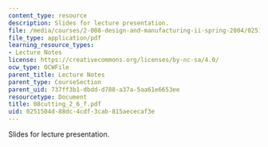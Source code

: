 ```yaml
---
content_type: resource
description: Slides for lecture presentation.
file: /media/courses/2-008-design-and-manufacturing-ii-spring-2004/0251504d88dc4cdf3cab815aececaf3e_08cutting_2_6_f.pdf
file_type: application/pdf
learning_resource_types:
- Lecture Notes
license: https://creativecommons.org/licenses/by-nc-sa/4.0/
ocw_type: OCWFile
parent_title: Lecture Notes
parent_type: CourseSection
parent_uid: 737ff3b1-dbdd-d788-a37a-5aa61e6653ee
resourcetype: Document
title: 08cutting_2_6_f.pdf
uid: 0251504d-88dc-4cdf-3cab-815aececaf3e
---
```

Slides for lecture presentation.